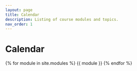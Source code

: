 ```yaml
---
layout: page
title: Calendar
description: Listing of course modules and topics.
nav_order: 1
---
```


# Calendar

{% for module in site.modules %}
{{ module }}
{% endfor %}
